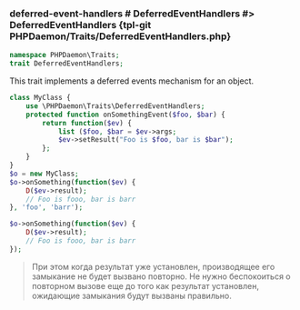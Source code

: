 ### deferred-event-handlers # DeferredEventHandlers #> DeferredEventHandlers {tpl-git PHPDaemon/Traits/DeferredEventHandlers.php}

```php
namespace PHPDaemon\Traits;
trait DeferredEventHandlers;
```

This trait implements a deferred events mechanism for an object.

```php
class MyClass {
	use \PHPDaemon\Traits\DeferredEventHandlers;
	protected function onSomethingEvent($foo, $bar) {
		return function($ev) {
			list ($foo, $bar = $ev->args;
			$ev->setResult("Foo is $foo, bar is $bar");
		};
	}
}
$o = new MyClass;
$o->onSomething(function($ev) {
	D($ev->result);
	// Foo is fooo, bar is barr
}, 'foo', 'barr');

$o->onSomething(function($ev) {
	D($ev->result);
	// Foo is fooo, bar is barr
});
```

> При этом когда результат уже установлен, производящее его замыкание не будет вызвано повторно.
> Не нужно беспокоиться о повторном вызове еще до того как результат установлен, ожидающие замыкания будут вызваны правильно.
